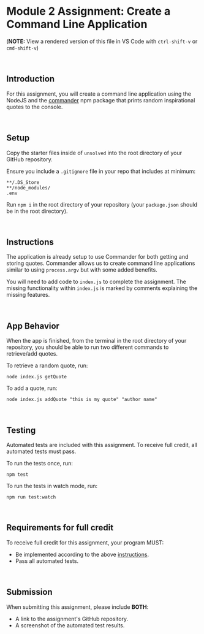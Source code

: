 # Module 2 Assignment: Create a Command Line Application

(**NOTE:** View a rendered version of this file in VS Code with `ctrl-shift-v` or `cmd-shift-v`)

&nbsp;
## Introduction

For this assignment, you will create a command line application using the NodeJS and the [commander](https://github.com/tj/commander.js) npm package that prints random inspirational quotes to the console.

&nbsp;
## Setup

Copy the starter files inside of `unsolved` into the root directory of your GitHub repository.

Ensure you include a `.gitignore` file in your repo that includes at minimum:

```
**/.DS_Store
**/node_modules/
.env
```

Run `npm i` in the root directory of your repository (your `package.json` should be in the root directory).

&nbsp;
## Instructions

The application is already setup to use Commander for both getting and storing quotes. Commander allows us to create command line applications similar to using `process.argv` but with some added benefits.

You will need to add code to `index.js` to complete the assignment. The missing functionality within `index.js` is marked by comments explaining the missing features.


&nbsp;
## App Behavior

When the app is finished, from the terminal in the root directory of your repository, you should be able to run two different commands to retrieve/add quotes.

To retrieve a random quote, run:

```
node index.js getQuote
```

To add a quote, run:

```
node index.js addQuote "this is my quote" "author name"
```

&nbsp;
## Testing

Automated tests are included with this assignment. To receive full credit, all automated tests must pass.

To run the tests once, run:

```
npm test
```

To run the tests in watch mode, run:

```
npm run test:watch
```

&nbsp;
## Requirements for full credit

To receive full credit for this assignment, your program MUST:

  * Be implemented according to the above [instructions](#instructions).
  * Pass all automated tests.

&nbsp;
## Submission

When submitting this assignment, please include **BOTH**:

  * A link to the assignment's GitHub repository.
  * A screenshot of the automated test results.